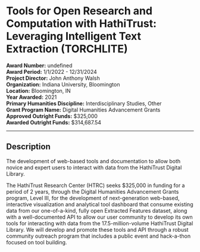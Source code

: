 
# Tools for Open Research and Computation with HathiTrust: Leveraging Intelligent Text Extraction (TORCHLITE)

**Award Number:** undefined  
**Award Period:** 1/1/2022 - 12/31/2024  
**Project Director:** John Anthony Walsh  
**Organization:** Indiana University, Bloomington  
**Location:** Bloomington, IN  
**Year Awarded:** 2021  
**Primary Humanities Discipline:** Interdisciplinary Studies, Other  
**Grant Program Name:** Digital Humanities Advancement Grants  
**Approved Outright Funds:** $325,000  
**Awarded Outright Funds:** $314,687.54  

---

## Description

<p>The development of web-based tools and documentation to allow both novice and expert users to interact with data from the HathiTrust Digital Library.</p>
<p>The HathiTrust Research Center (HTRC) seeks $325,000 in funding for a period of 2 years, through the Digital Humanities Advancement Grants program, Level III, for the development of next-generation web-based, interactive visualization and analytical tool dashboard that consume existing data from our one-of-a-kind, fully open Extracted Features dataset, along with a well-documented API to allow our user community to develop its own tools for interacting with data from the 17.5-million-volume HathiTrust Digital Library. We will develop and promote these tools and API through a robust community outreach program that includes a public event and hack-a-thon focused on tool building.</p>
